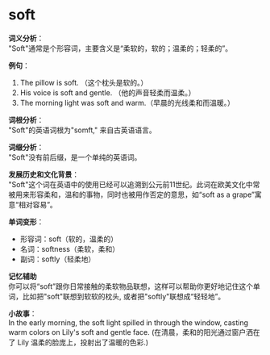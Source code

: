 # soft

**词义分析**：  
"Soft"通常是个形容词，主要含义是“柔软的，软的；温柔的；轻柔的”。

  

**例句**：

  

1.  The pillow is soft. （这个枕头是软的。）
2.  His voice is soft and gentle. （他的声音轻柔而温柔。）
3.  The morning light was soft and warm.（早晨的光线柔和而温暖。）

  

**词根分析**：  
"Soft"的英语词根为"somft," 来自古英语语言。

  

**词缀分析**：  
"Soft"没有前后缀，是一个单纯的英语词。

  

**发展历史和文化背景**：  
"Soft"这个词在英语中的使用已经可以追溯到公元前11世纪。此词在欧美文化中常被用来形容柔和，温和的事物，同时也被用作否定的意思，如“soft as a grape”寓意“相对容易”。

  

**单词变形**：

  

*   形容词：soft（软的，温柔的）
*   名词：softness（柔软，柔和）
*   副词：softly（轻柔地）

  

**记忆辅助**  
你可以将“soft”跟你日常接触的柔软物品联想，这样可以帮助你更好地记住这个单词，比如把"soft"联想到软软的枕头, 或者把"softly"联想成“轻轻地”。

  

**小故事**：  
In the early morning, the soft light spilled in through the window, casting warm colors on Lily's soft and gentle face. (在清晨，柔和的阳光通过窗户洒在了 Lily 温柔的脸庞上，投射出了温暖的色彩.)
